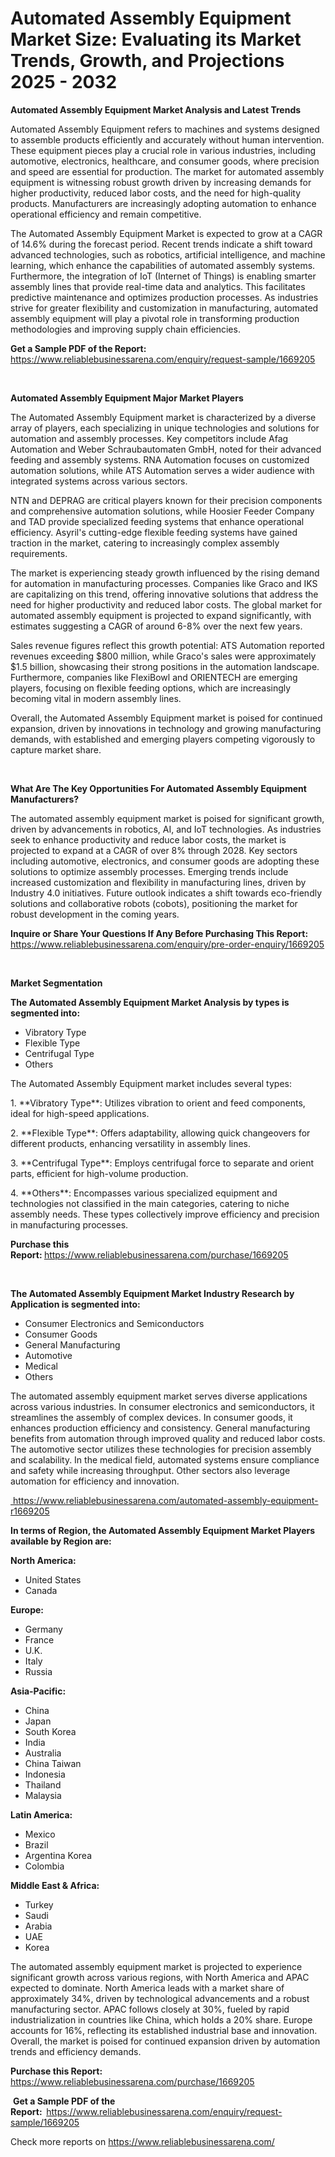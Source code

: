 <p><h1>Automated Assembly Equipment Market Size: Evaluating its Market Trends, Growth, and Projections 2025 - 2032</h1></p><p><strong>Automated Assembly Equipment Market Analysis and Latest Trends</strong></p>
<p><p>Automated Assembly Equipment refers to machines and systems designed to assemble products efficiently and accurately without human intervention. These equipment pieces play a crucial role in various industries, including automotive, electronics, healthcare, and consumer goods, where precision and speed are essential for production. The market for automated assembly equipment is witnessing robust growth driven by increasing demands for higher productivity, reduced labor costs, and the need for high-quality products. Manufacturers are increasingly adopting automation to enhance operational efficiency and remain competitive.</p><p>The Automated Assembly Equipment Market is expected to grow at a CAGR of 14.6% during the forecast period. Recent trends indicate a shift toward advanced technologies, such as robotics, artificial intelligence, and machine learning, which enhance the capabilities of automated assembly systems. Furthermore, the integration of IoT (Internet of Things) is enabling smarter assembly lines that provide real-time data and analytics. This facilitates predictive maintenance and optimizes production processes. As industries strive for greater flexibility and customization in manufacturing, automated assembly equipment will play a pivotal role in transforming production methodologies and improving supply chain efficiencies.</p></p>
<p><strong>Get a Sample PDF of the Report:&nbsp;</strong> <a href="https://www.reliablebusinessarena.com/enquiry/request-sample/1669205?utm_campaign=2107&utm_medium=2&utm_source=Github&utm_content=ia&utm_term=17022025&utm_id=automated-assembly-equipment">https://www.reliablebusinessarena.com/enquiry/request-sample/1669205</a></p>
<p>&nbsp;</p>
<p><strong>Automated Assembly Equipment Major Market Players</strong></p>
<p><p>The Automated Assembly Equipment market is characterized by a diverse array of players, each specializing in unique technologies and solutions for automation and assembly processes. Key competitors include Afag Automation and Weber Schraubautomaten GmbH, noted for their advanced feeding and assembly systems. RNA Automation focuses on customized automation solutions, while ATS Automation serves a wider audience with integrated systems across various sectors.</p><p>NTN and DEPRAG are critical players known for their precision components and comprehensive automation solutions, while Hoosier Feeder Company and TAD provide specialized feeding systems that enhance operational efficiency. Asyril's cutting-edge flexible feeding systems have gained traction in the market, catering to increasingly complex assembly requirements.</p><p>The market is experiencing steady growth influenced by the rising demand for automation in manufacturing processes. Companies like Graco and IKS are capitalizing on this trend, offering innovative solutions that address the need for higher productivity and reduced labor costs. The global market for automated assembly equipment is projected to expand significantly, with estimates suggesting a CAGR of around 6-8% over the next few years.</p><p>Sales revenue figures reflect this growth potential: ATS Automation reported revenues exceeding $800 million, while Graco's sales were approximately $1.5 billion, showcasing their strong positions in the automation landscape. Furthermore, companies like FlexiBowl and ORIENTECH are emerging players, focusing on flexible feeding options, which are increasingly becoming vital in modern assembly lines.</p><p>Overall, the Automated Assembly Equipment market is poised for continued expansion, driven by innovations in technology and growing manufacturing demands, with established and emerging players competing vigorously to capture market share.</p></p>
<p>&nbsp;</p>
<p><strong>What Are The Key Opportunities For Automated Assembly Equipment Manufacturers?</strong></p>
<p><p>The automated assembly equipment market is poised for significant growth, driven by advancements in robotics, AI, and IoT technologies. As industries seek to enhance productivity and reduce labor costs, the market is projected to expand at a CAGR of over 8% through 2028. Key sectors including automotive, electronics, and consumer goods are adopting these solutions to optimize assembly processes. Emerging trends include increased customization and flexibility in manufacturing lines, driven by Industry 4.0 initiatives. Future outlook indicates a shift towards eco-friendly solutions and collaborative robots (cobots), positioning the market for robust development in the coming years.</p></p>
<p><strong>Inquire or Share Your Questions If Any Before Purchasing This Report:</strong> <a href="https://www.reliablebusinessarena.com/enquiry/pre-order-enquiry/1669205?utm_campaign=2107&utm_medium=2&utm_source=Github&utm_content=ia&utm_term=17022025&utm_id=automated-assembly-equipment">https://www.reliablebusinessarena.com/enquiry/pre-order-enquiry/1669205</a></p>
<p>&nbsp;</p>
<p><strong>Market Segmentation</strong></p>
<p><strong>The Automated Assembly Equipment Market Analysis by types is segmented into:</strong></p>
<p><ul><li>Vibratory Type</li><li>Flexible Type</li><li>Centrifugal Type</li><li>Others</li></ul></p>
<p><p>The Automated Assembly Equipment market includes several types: </p><p>1. **Vibratory Type**: Utilizes vibration to orient and feed components, ideal for high-speed applications.</p><p>2. **Flexible Type**: Offers adaptability, allowing quick changeovers for different products, enhancing versatility in assembly lines.</p><p>3. **Centrifugal Type**: Employs centrifugal force to separate and orient parts, efficient for high-volume production.</p><p>4. **Others**: Encompasses various specialized equipment and technologies not classified in the main categories, catering to niche assembly needs. These types collectively improve efficiency and precision in manufacturing processes.</p></p>
<p><strong>Purchase this Report:&nbsp;</strong><a href="https://www.reliablebusinessarena.com/purchase/1669205?utm_campaign=2107&utm_medium=2&utm_source=Github&utm_content=ia&utm_term=17022025&utm_id=automated-assembly-equipment">https://www.reliablebusinessarena.com/purchase/1669205</a></p>
<p>&nbsp;</p>
<p><strong>The Automated Assembly Equipment Market Industry Research by Application is segmented into:</strong></p>
<p><ul><li>Consumer Electronics and Semiconductors</li><li>Consumer Goods</li><li>General Manufacturing</li><li>Automotive</li><li>Medical</li><li>Others</li></ul></p>
<p><p>The automated assembly equipment market serves diverse applications across various industries. In consumer electronics and semiconductors, it streamlines the assembly of complex devices. In consumer goods, it enhances production efficiency and consistency. General manufacturing benefits from automation through improved quality and reduced labor costs. The automotive sector utilizes these technologies for precision assembly and scalability. In the medical field, automated systems ensure compliance and safety while increasing throughput. Other sectors also leverage automation for efficiency and innovation.</p></p>
<p><a href="https://www.reliablebusinessarena.com/automated-assembly-equipment-r1669205?utm_campaign=2107&utm_medium=2&utm_source=Github&utm_content=ia&utm_term=17022025&utm_id=automated-assembly-equipment">&nbsp;https://www.reliablebusinessarena.com/automated-assembly-equipment-r1669205</a></p>
<p><strong>In terms of Region, the Automated Assembly Equipment Market Players available by Region are:</strong></p>
<p>
    <p> <strong> North America: </strong>
        <ul>
            <li>United States</li>
            <li>Canada</li>
        </ul>
        </p> 
    <p> <strong> Europe: </strong>
        <ul>
            <li>Germany</li>
            <li>France</li>
            <li>U.K.</li>
            <li>Italy</li>
            <li>Russia</li>
        </ul>
        </p> 
    <p> <strong> Asia-Pacific: </strong>
        <ul>
            <li>China</li>
            <li>Japan</li>
            <li>South Korea</li>
            <li>India</li>
            <li>Australia</li>
            <li>China Taiwan</li>
            <li>Indonesia</li>
            <li>Thailand</li>
            <li>Malaysia</li>
        </ul>
        </p> 
    <p> <strong> Latin America: </strong>
        <ul>
            <li>Mexico</li>
            <li>Brazil</li>
            <li>Argentina Korea</li>
            <li>Colombia</li>
        </ul>
        </p> 
    <p> <strong> Middle East & Africa: </strong>
        <ul>
            <li>Turkey</li>
            <li>Saudi</li>
            <li>Arabia</li>
            <li>UAE</li>
            <li>Korea</li>
        </ul>
    </p>
    </p>
<p><p>The automated assembly equipment market is projected to experience significant growth across various regions, with North America and APAC expected to dominate. North America leads with a market share of approximately 34%, driven by technological advancements and a robust manufacturing sector. APAC follows closely at 30%, fueled by rapid industrialization in countries like China, which holds a 20% share. Europe accounts for 16%, reflecting its established industrial base and innovation. Overall, the market is poised for continued expansion driven by automation trends and efficiency demands.</p></p>
<p><strong>Purchase this Report: </strong><a href="https://www.reliablebusinessarena.com/purchase/1669205?utm_campaign=2107&utm_medium=2&utm_source=Github&utm_content=ia&utm_term=17022025&utm_id=automated-assembly-equipment">https://www.reliablebusinessarena.com/purchase/1669205</a></p>
<p>&nbsp;<strong>Get a Sample PDF of the Report:&nbsp;&nbsp;</strong><a href="https://www.reliablebusinessarena.com/enquiry/request-sample/1669205?utm_campaign=2107&utm_medium=2&utm_source=Github&utm_content=ia&utm_term=17022025&utm_id=automated-assembly-equipment">https://www.reliablebusinessarena.com/enquiry/request-sample/1669205</a></p>
<p><strong></strong></p>
<p>Check more reports on <a href="https://www.reliablebusinessarena.com/?utm_campaign=2107&utm_medium=2&utm_source=Github&utm_content=ia&utm_term=17022025&utm_id=automated-assembly-equipment">https://www.reliablebusinessarena.com/</a></p>